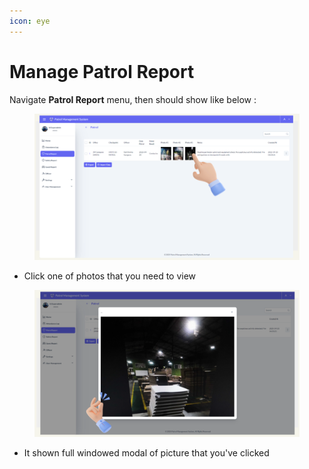 ```yaml
---
icon: eye
---
```


# Manage Patrol Report

Navigate **Patrol Report** menu, then should show like below :&#x20;

<figure><img src="../.gitbook/assets/image (50).png" alt=""><figcaption></figcaption></figure>

* Click one of photos that you need to view

<figure><img src="../.gitbook/assets/image (51).png" alt=""><figcaption></figcaption></figure>

* It shown full windowed modal of picture that you've clicked
